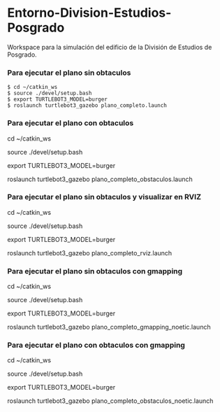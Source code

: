 # Entorno-Division-Estudios-Posgrado
Workspace para la simulación del edificio de la División de Estudios de Posgrado.



### Para ejecutar el plano sin obtaculos 


```shell
$ cd ~/catkin_ws
$ source ./devel/setup.bash
$ export TURTLEBOT3_MODEL=burger
$ roslaunch turtlebot3_gazebo plano_completo.launch 
```







### Para ejecutar el plano con obtaculos 
cd ~/catkin_ws

source ./devel/setup.bash

export TURTLEBOT3_MODEL=burger

roslaunch turtlebot3_gazebo plano_completo_obstaculos.launch 

### Para ejecutar el plano sin obtaculos y visualizar en RVIZ
cd ~/catkin_ws

source ./devel/setup.bash

export TURTLEBOT3_MODEL=burger

roslaunch turtlebot3_gazebo plano_completo_rviz.launch 

### Para ejecutar el plano sin obtaculos con gmapping
cd ~/catkin_ws

source ./devel/setup.bash

export TURTLEBOT3_MODEL=burger

roslaunch turtlebot3_gazebo plano_completo_gmapping_noetic.launch 



### Para ejecutar el plano con obtaculos con gmapping
cd ~/catkin_ws

source ./devel/setup.bash

export TURTLEBOT3_MODEL=burger

roslaunch turtlebot3_gazebo plano_completo_obstaculos_noetic.launch 
